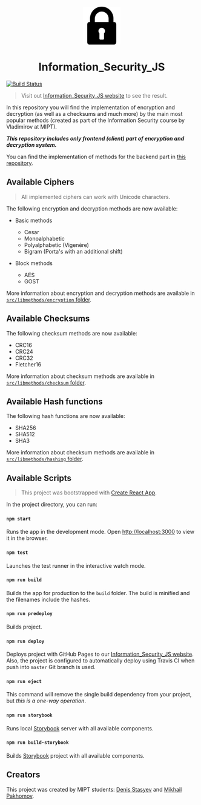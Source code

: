 <p align="center">
  <img alt="Information_Security_JS logo" src="src/assets/logo.png" width="100px" />
  <h1 align="center">Information_Security_JS</h1>
</p>

[![Build Status](https://travis-ci.com/denisstasyev/Information_Security_JS.svg?branch=master)](https://travis-ci.com/denisstasyev/Information_Security_JS)

> Visit out [Information_Security_JS website](https://denisstasyev.github.io/Information_Security_JS/) to see the result.

In this repository you will find the implementation of encryption and decryption (as well as a checksums and much more) by the main most popular methods (created as part of the Information Security course by Vladimirov at MIPT).

**_This repository includes only frontend (client) part of encryption and decryption system._**

You can find the implementation of methods for the backend part in [this repository](https://github.com/GRISHNOV/Information_Security_Web_Service).

## Available Ciphers

> All implemented ciphers can work with Unicode characters.

The following encryption and decryption methods are now available:

- Basic methods

  - Cesar
  - Monoalphabetic
  - Polyalphabetic (Vigenère)
  - Bigram (Porta's with an additional shift)

- Block methods
  - AES
  - GOST

More information about encryption and decryption methods are available in [`src/libmethods/encryption` folder](https://github.com/denisstasyev/Information_Security_JS/tree/master/src/libmethods/encryption).

## Available Checksums

The following checksum methods are now available:

- CRC16
- CRC24
- CRC32
- Fletcher16

More information about checksum methods are available in [`src/libmethods/checksum` folder](https://github.com/denisstasyev/Information_Security_JS/tree/master/src/libmethods/checksum).

## Available Hash functions

The following hash functions are now available:

- SHA256
- SHA512
- SHA3

More information about checksum methods are available in [`src/libmethods/hashing` folder](https://github.com/denisstasyev/Information_Security_JS/tree/master/src/libmethods/hashing).

## Available Scripts

> This project was bootstrapped with [Create React App](https://github.com/facebook/create-react-app).

In the project directory, you can run:

#### `npm start`

Runs the app in the development mode. Open [http://localhost:3000](http://localhost:3000) to view it in the browser.

#### `npm test`

Launches the test runner in the interactive watch mode.

#### `npm run build`

Builds the app for production to the `build` folder. The build is minified and the filenames include the hashes.

#### `npm run predeploy`

Builds project.

#### `npm run deploy`

Deploys project with GitHub Pages to our [Information_Security_JS website](https://denisstasyev.github.io/Information_Security_JS/).
Also, the project is configured to automatically deploy using Travis CI when push into `master` Git branch is used.

#### `npm run eject`

This command will remove the single build dependency from your project, but _this is a one-way operation_.

#### `npm run storybook`

Runs local [Storybook](https://storybook.js.org/) server with all available components.

#### `npm run build-storybook`

Builds [Storybook](https://storybook.js.org/) project with all available components.

## Creators

This project was created by MIPT students: [Denis Stasyev](https://github.com/denisstasyev) and [Mikhail Pakhomov](https://github.com/mikhan333).

